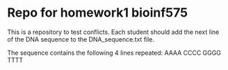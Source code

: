 # Repo for homework1 bioinf575

This is a repository to test conflicts.
Each student should add the next line of the DNA sequence to the DNA_sequence.txt file.

The sequence contains the following 4 lines repeated:
AAAA
CCCC
GGGG
TTTT 

